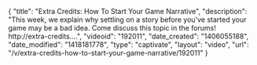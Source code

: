 {
    "title": "Extra Credits: How To Start Your Game Narrative",
    "description": "This week, we explain why settling on a story before you've started your game may be a bad idea. Come discuss this topic in the forums! http:\/\/extra-credits....",
    "videoid": "192011",
    "date_created": "1406055188",
    "date_modified": "1418181778",
    "type": "captivate",
    "layout": "video",
    "url": "\/v\/extra-credits-how-to-start-your-game-narrative\/192011"
}